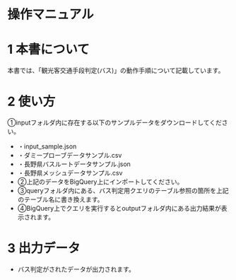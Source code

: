 # 操作マニュアル

# 1 本書について

本書では、「観光客交通手段判定(バス)」の動作手順について記載しています。

# 2 使い方
①inputフォルダ内に存在する以下のサンプルデータをダウンロードしてください。
- ・input_sample.json
- ・ダミープローブデータサンプル.csv
- ・長野県バスルートデータサンプル.json
- ・長野県メッシュデータサンプル.csv
- ②上記のデータをBigQuery上にインポートしてください。
- ③queryフォルダ内にある、バス判定用クエリのテーブル参照の箇所を上記のテーブル名に書き換えます。
- ④BigQuery上でクエリを実行するとoutputフォルダ内にある出力結果が表示されます。

# 3 出力データ

- バス判定がされたデータが出力されます。